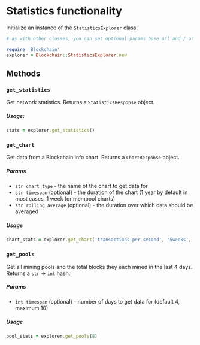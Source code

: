 # Statistics functionality

Initialize an instance of the `StatisticsExplorer` class:

```ruby
# as with other classes, you can set optional params base_url and / or api_code

require 'Blockchain'
explorer = Blockchain::StatisticsExplorer.new
```

## Methods

### `get_statistics`
Get network statistics. Returns a `StatisticsResponse` object.

##### Usage:
```ruby
stats = explorer.get_statistics()
```

### `get_chart`
Get data from a Blockchain.info chart. Returns a `ChartResponse` object.

##### Params
* `str chart_type` - the name of the chart to get data for
* `str timespan` (optional) - the duration of the chart (1 year by default in most cases, 1 week for mempool charts)
* `str rolling_average` (optional) - the duration over which data should be averaged

##### Usage
```ruby
chart_stats = explorer.get_chart('transactions-per-second', '5weeks', '8hours')
```

### `get_pools`
Get all mining pools and the total blocks they each mined in the last 4 days. Returns a `str` => `int` hash.

##### Params
* `int timespan` (optional) - number of days to get data for (default 4, maximum 10)

##### Usage
```ruby
pool_stats = explorer.get_pools(8)
```